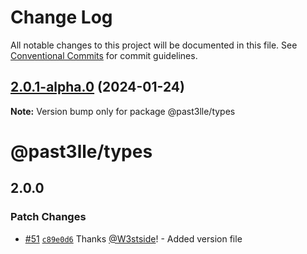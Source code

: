 # Change Log

All notable changes to this project will be documented in this file.
See [Conventional Commits](https://conventionalcommits.org) for commit guidelines.

## [2.0.1-alpha.0](https://github.com/PAST3LLE/schematics-monorepo/compare/@past3lle/types@2.0.0-alpha.3...@past3lle/types@2.0.1-alpha.0) (2024-01-24)

**Note:** Version bump only for package @past3lle/types





# @past3lle/types

## 2.0.0

### Patch Changes

- [#51](https://github.com/PAST3LLE/monorepo/pull/51) [`c89e0d6`](https://github.com/PAST3LLE/monorepo/commit/c89e0d68f2bcadfd418e04737b5ba1416d714796) Thanks [@W3stside](https://github.com/W3stside)! - Added version file
